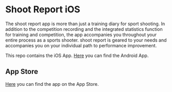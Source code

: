 # Shoot Report iOS
The shoot report app is more than just a training diary for sport shooting. In addition to the
competition recording and the integrated statistics function for training and competition, the app
accompanies you throughout your entire process as a sports shooter. shoot report is geared to your
needs and accompanies you on your individual path to performance improvement.

This repo contains the iOS App. [Here](https://github.com/Alienuser/shoot-report-android) you can
find the Android App.

## App Store
[Here](https://apps.apple.com/de/app/shoot-report/id1561001511) you can find the app on
the App Store.